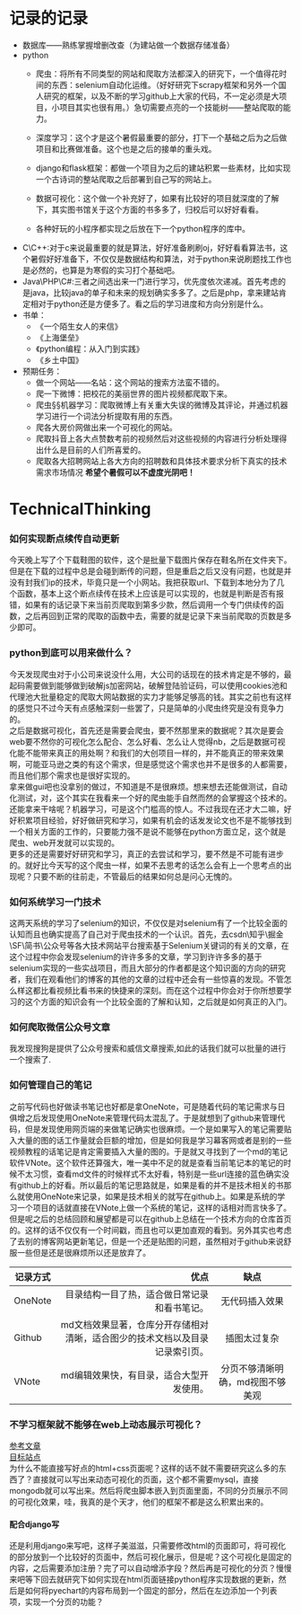 # 记录的记录
- 数据库——熟练掌握增删改查（为建站做一个数据存储准备）
- python
  * 爬虫：将所有不同类型的网站和爬取方法都深入的研究下，一个值得花时间的东西：selenium自动化运维。（好好研究下scrapy框架和另外一个国人研究的框架，以及不断的学习github上大家的代码，不一定必须是大项目，小项目其实也很有用。）急切需要点亮的一个技能树——整站爬取的能力。

  * 深度学习：这个才是这个暑假最重要的部分，打下一个基础之后为之后做项目和比赛做准备。这个也是之后的接单的重头戏。

  * django和flask框架：都做一个项目为之后的建站积累一些素材，比如实现一个古诗词的整站爬取之后部署到自己写的网站上。

  * 数据可视化：这个做一个补充好了，如果有比较好的项目就深度的了解下，其实图书馆关于这个方面的书多多了，归校后可以好好看看。

  * 各种好玩的小程序都实现之后放在下一个python程序的库中。
- C\C++:对于c来说最重要的就是算法，好好准备刷刷oj，好好看看算法书，这个暑假好好准备下，不仅仅是数据结构和算法，对于python来说刷题找工作也是必然的，也算是为寒假的实习打个基础吧。
- Java\PHP\C#:三者之间选出来一门进行学习，优先度依次递减。首先考虑的是java，比较java的单子和未来的规划确实多多了。之后是php，拿来建站肯定相对于python还是方便多了。看之后的学习进度和方向分别是什么。
- 书单：
  * 《一个陌生女人的来信》
  * 《上海堡垒》
  * 《python编程：从入门到实践》
  * 《乡土中国》
- 预期任务：
  * 做一个网站——名站：这个网站的搜索方法蛮不错的。
  * 爬一下微博：把校花的美丽世界的图片视频都爬取下来。
  * 爬虫§§机器学习：爬取微博上有关重大失误的微博及其评论，并通过机器学习进行一个词法分析提取有用的东西。
  * 爬各大房价网做出来一个可视化的网站。
  * 爬取抖音上各大点赞数考前的视频然后对这些视频的内容进行分析处理得出什么是目前的人们所喜爱的。
  * 爬取各大招聘网站上各大方向的招聘数和具体技术要求分析下真实的技术需求市场情况
**希望个暑假可以不虚度光阴吧！**
# TechnicalThinking
### 如何实现断点续传自动更新
今天晚上写了个下载鞋图的软件，这个是批量下载图片保存在鞋名所在文件夹下。但是在下载的过程中总是会碰到断传的问题，但是重启之后又没有问题，也就是并没有封我们ip的技术，毕竟只是一个小网站。我把获取url、下载到本地分为了几个函数，基本上这个断点续传在技术上应该是可以实现的，也就是判断是否有报错，如果有的话记录下来当前页爬取到第多少款，然后调用一个专门供续传的函数，之后再回到正常的爬取的函数中去，需要的就是记录下来当前爬取的页数是多少即可。

### python到底可以用来做什么？
今天发现爬虫对于小公司来说没什么用，大公司的话现在的技术肯定是不够的，最起码需要做到能够做到破解js加密网站，破解登陆验证码，可以使用cookies池和代理池大批量稳定的爬取大网站数据的实力才能够足够高的钱。其实之前也有这样的感觉只不过今天有点感触深刻一些罢了，只是简单的小爬虫终究是没有竞争力的。<br>
之后是数据可视化，首先还是需要会爬虫，要不然那里来的数据呢？其次是要会web要不然你的可视化怎么配合、怎么好看、怎么让人觉得nb，之后是数据可视化能不能带来真正的用处啊？和我们的大创项目一样的，并不能真正的带来效果啊，可能亚马逊之类的有这个需求，但是感觉这个需求也并不是很多的人都需要，而且他们那个需求也是很好实现的。<br>
拿来做gui吧也没拿别的做过，不知道是不是很麻烦。想来想去还能做测试，自动化测试，对，这个其实在我看来一个好的爬虫能手自然而然的会掌握这个技术的。还能拿来干啥呢？机器学习，可是这个门槛高的惊人。不过我现在还才大二嘛，好好积累项目经验，好好做研究和学习，如果有机会的话发发论文也不是不能够找到一个相关方面的工作的，只要能力强不是说不能够在python方面立足，这个就是爬虫、web开发就可以实现的。<br>
更多的还是需要好好研究和学习，真正的去尝试和学习，要不然是不可能有进步的。就好比今天写的这个爬虫一样，如果不去思考的话怎么会有上一个思考点的出现呢？只要不断的往前走，不管最后的结果如何总是问心无愧的。
### 如何系统学习一门技术
这两天系统的学习了selenium的知识，不仅仅是对selenium有了一个比较全面的认知而且也确实提高了自己对于爬虫技术的一个认识。首先，去csdn\知乎\掘金\SF\简书\公众号等各大技术网站平台搜索基于Selenium关键词的有关的文章，在这个过程中你会发现selenium的许许多多的文章，学习到许许多多的基于selenium实现的一些实战项目，而且大部分的作者都是这个知识面的方向的研究者，我们在观看他们的博客的其他的文章的过程中还会有一些惊喜的发现。不管怎么样这都比看视频比看书来的快捷来的深刻。而在这个过程中你会对于你所想要学习的这个方面的知识会有一个比较全面的了解和认知，之后就是如何真正的入门。
### 如何爬取微信公众号文章
我发现搜狗是提供了公众号搜索和威信文章搜索,如此的话我们就可以批量的进行一个搜索了.
### 如何管理自己的笔记
之前写代码也好做读书笔记也好都是拿OneNote，可是随着代码的笔记需求与日俱增之后发现使用OneNote来管理代码太混乱了。于是就想到了github来管理代码，但是发现使用网页端的来做笔记确实也很麻烦。一个是如果写入的笔记需要贴入大量的图的话工作量就会巨额的增加，但是如何我是学习幕客网或者是别的一些视频教程的话笔记是肯定需要插入大量的图的。于是就又寻找到了一个md的笔记软件VNote。这个软件还算强大，唯一美中不足的就是查看当前笔记本的笔记的时候不太习惯，查看md文件的时候样式不太好看，特别是一些url连接的蓝色确实没有github上的好看。所以最后的笔记思路就是，如果是看的并不是技术相关的书那么就使用OneNote来记录，如果是技术相关的就写在github上。如果是系统的学习一个项目的话就直接在VNote上做一个系统的笔记，这样的话相对而言快多了。但是呢之后的总结回顾和展望都是可以在github上总结在一个技术方向的仓库首页的。这样的话不仅仅有一个时间戳，而且也可以更加直观的看到。另外其实也考虑了去别的博客网站更新笔记，但是一个还是贴图的问题，虽然相对于github来说舒服一些但是还是很麻烦所以还是放弃了。

| 记录方式    | 优点    |  缺点  |
| --------   | -----:  | :----: |
| OneNote    |  目录结构一目了热，适合做日常记录和看书笔记。   |  无代码插入效果   |
| Github     | md文档效果显著，仓库分开存储相对清晰，适合图少的技术文档以及目录记录索引页。   |   插图太过复杂    |
| VNote      |  md编辑效果快，有目录，适合大型开发使用。   |   分页不够清晰明确，md视图不够美观 |

### 不学习框架就不能够在web上动态展示可视化？
[参考文章](https://blog.csdn.net/belldeep/article/details/79340156)<br>
[目标站点](http://pearsearch.org/technology.html)<br>
为什么不能直接写好点的html+css页面呢？这样的话不就不需要研究这么多的东西了？直接就可以写出来动态可视化的页面，这个都不需要mysql，直接mongodb就可以写出来。然后将爬虫脚本嵌入到页面里面，不同的分页展示不同的可视化效果，哇，我真的是个天才，他们的框架不都是这么积累出来的。

#### 配合django写
还是利用django来写吧，这样子美滋滋，只需要修改html的页面即可，将可视化的部分放到一个比较好的页面中，然后可视化展示，但是呢？这个可视化是固定的内容，之后需要添加注册？完了可以自动增添字段？然后再是可视化的分页？慢慢来吧等下回去就研究下如何实现在html页面链接python程序实现数据的更新，然后是如何将pyechart的内容布局到一个固定的部分，然后在左边添加一个列表项，实现一个分页的功能？
